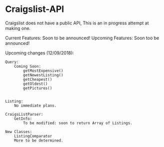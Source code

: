 # Craigslist-API
Craigslist does not have a public API,
This is an in progress attempt at making one.

Current Features:
  Soon to be announced!
Upcoming Features:
  Soon too be announced!

Upcoming changes (12/09/2018):

	Query:
		Coming Soon:
			getMostExpensive()
			getNewestListing()
			getCheapest()
			getOldest()
			getPictures() 
	
	
	Listing:
		No immediate plans.
	
	CraigsListParser:
		GetInfo:
			To be modified: soon to return Array of Listings.
			
	New Classes:
		ListingComparator
		More to be determined.
